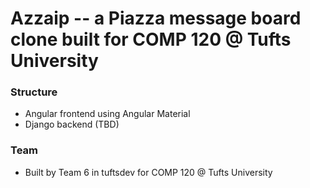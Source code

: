 # Azzaip -- a Piazza message board clone built for COMP 120 @ Tufts University

### Structure

* Angular frontend using Angular Material
* Django backend (TBD)

### Team

* Built by Team 6 in tuftsdev for COMP 120 @ Tufts University